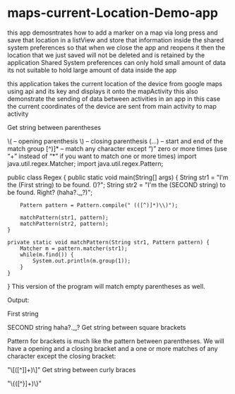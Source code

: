 # maps-current-Location-Demo-app
this app demosntrates how to add a marker on a map via long press and save that location in a listView and store that information inside the shared system preferences so that when we close the app and reopens it then the location that we just saved will not be deleted and is retained by the application
Shared System preferences can only hold small amount of data its not suitable to hold large amount of data inside the app

this application takes the current location of the device from google maps using api and its key and displays it onto the mapActivity this also demonstrate the sending of data between activities in an app in this case the current coordinates of the device are sent from main activity to map activity

Get string between parentheses

\\( – opening parenthesis
\\) – closing parenthesis
(...) – start and end of the match group
[^)]* – match any character except “)” zero or more times (use “+” instead of “*” if you want to match one or more times)
import java.util.regex.Matcher;
import java.util.regex.Pattern;
 
public class Regex
{
    public static void main(String[] args)
    {
        String str1 = "I'm the (First string) to be found. ()?";
        String str2 = "I'm the (SECOND string) to be found. Right? (haha?._,?)";
 
        Pattern pattern = Pattern.compile(" (([^)]*)\\)");
 
        matchPattern(str1, pattern);
        matchPattern(str2, pattern);
    }
 
    private static void matchPattern(String str1, Pattern pattern) {
        Matcher m = pattern.matcher(str1);
        while(m.find()) {
            System.out.println(m.group(1));
        }
    }
}
This version of the program will match empty parentheses as well.

Output:

First string

SECOND string
haha?._,?
Get string between square brackets

Pattern for brackets is much like the pattern between parentheses. We will have a opening and a closing bracket and a one or more matches of any character except the closing bracket:

"\\[([^]]+)\\]"
Get string between curly braces

"\\{([^}]+)\\}"

